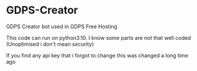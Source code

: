 # GDPS-Creator
GDPS Creator bot used in GDPS Free Hosting

This code can run on python3.10. I know some parts are not that well coded (Unoptimised i don't mean security)

If you find any api key that i forgot to change this was changed a long time ago

